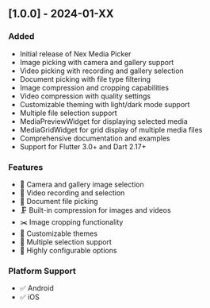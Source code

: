 
## [1.0.0] - 2024-01-XX

### Added
- Initial release of Nex Media Picker
- Image picking with camera and gallery support
- Video picking with recording and gallery selection
- Document picking with file type filtering
- Image compression and cropping capabilities
- Video compression with quality settings
- Customizable theming with light/dark mode support
- Multiple file selection support
- MediaPreviewWidget for displaying selected media
- MediaGridWidget for grid display of multiple media files
- Comprehensive documentation and examples
- Support for Flutter 3.0+ and Dart 2.17+

### Features
- 📸 Camera and gallery image selection
- 🎥 Video recording and selection
- 📄 Document file picking
- 🗜️ Built-in compression for images and videos
- ✂️ Image cropping functionality
- 🎨 Customizable themes
- 📱 Multiple selection support
- 🔧 Highly configurable options

### Platform Support
- ✅ Android
- ✅ iOS
